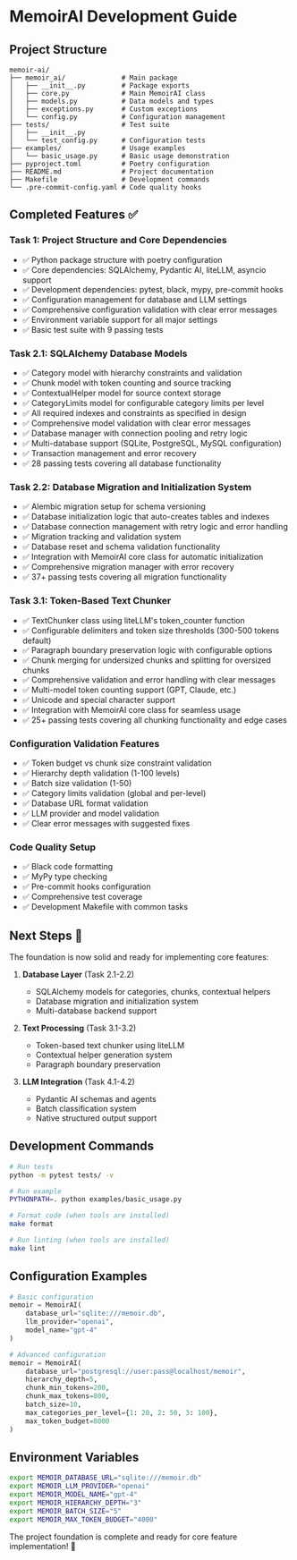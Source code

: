 # MemoirAI Development Guide

## Project Structure

```
memoir-ai/
├── memoir_ai/              # Main package
│   ├── __init__.py         # Package exports
│   ├── core.py             # Main MemoirAI class
│   ├── models.py           # Data models and types
│   ├── exceptions.py       # Custom exceptions
│   └── config.py           # Configuration management
├── tests/                  # Test suite
│   ├── __init__.py
│   └── test_config.py      # Configuration tests
├── examples/               # Usage examples
│   └── basic_usage.py      # Basic usage demonstration
├── pyproject.toml          # Poetry configuration
├── README.md               # Project documentation
├── Makefile                # Development commands
└── .pre-commit-config.yaml # Code quality hooks
```

## Completed Features ✅

### Task 1: Project Structure and Core Dependencies

- ✅ Python package structure with poetry configuration
- ✅ Core dependencies: SQLAlchemy, Pydantic AI, liteLLM, asyncio support
- ✅ Development dependencies: pytest, black, mypy, pre-commit hooks
- ✅ Configuration management for database and LLM settings
- ✅ Comprehensive configuration validation with clear error messages
- ✅ Environment variable support for all major settings
- ✅ Basic test suite with 9 passing tests

### Task 2.1: SQLAlchemy Database Models

- ✅ Category model with hierarchy constraints and validation
- ✅ Chunk model with token counting and source tracking
- ✅ ContextualHelper model for source context storage
- ✅ CategoryLimits model for configurable category limits per level
- ✅ All required indexes and constraints as specified in design
- ✅ Comprehensive model validation with clear error messages
- ✅ Database manager with connection pooling and retry logic
- ✅ Multi-database support (SQLite, PostgreSQL, MySQL configuration)
- ✅ Transaction management and error recovery
- ✅ 28 passing tests covering all database functionality

### Task 2.2: Database Migration and Initialization System

- ✅ Alembic migration setup for schema versioning
- ✅ Database initialization logic that auto-creates tables and indexes
- ✅ Database connection management with retry logic and error handling
- ✅ Migration tracking and validation system
- ✅ Database reset and schema validation functionality
- ✅ Integration with MemoirAI core class for automatic initialization
- ✅ Comprehensive migration manager with error recovery
- ✅ 37+ passing tests covering all migration functionality

### Task 3.1: Token-Based Text Chunker

- ✅ TextChunker class using liteLLM's token_counter function
- ✅ Configurable delimiters and token size thresholds (300-500 tokens default)
- ✅ Paragraph boundary preservation logic with configurable options
- ✅ Chunk merging for undersized chunks and splitting for oversized chunks
- ✅ Comprehensive validation and error handling with clear messages
- ✅ Multi-model token counting support (GPT, Claude, etc.)
- ✅ Unicode and special character support
- ✅ Integration with MemoirAI core class for seamless usage
- ✅ 25+ passing tests covering all chunking functionality and edge cases

### Configuration Validation Features

- ✅ Token budget vs chunk size constraint validation
- ✅ Hierarchy depth validation (1-100 levels)
- ✅ Batch size validation (1-50)
- ✅ Category limits validation (global and per-level)
- ✅ Database URL format validation
- ✅ LLM provider and model validation
- ✅ Clear error messages with suggested fixes

### Code Quality Setup

- ✅ Black code formatting
- ✅ MyPy type checking
- ✅ Pre-commit hooks configuration
- ✅ Comprehensive test coverage
- ✅ Development Makefile with common tasks

## Next Steps 🚀

The foundation is now solid and ready for implementing core features:

1. **Database Layer** (Task 2.1-2.2)

   - SQLAlchemy models for categories, chunks, contextual helpers
   - Database migration and initialization system
   - Multi-database backend support

2. **Text Processing** (Task 3.1-3.2)

   - Token-based text chunker using liteLLM
   - Contextual helper generation system
   - Paragraph boundary preservation

3. **LLM Integration** (Task 4.1-4.2)
   - Pydantic AI schemas and agents
   - Batch classification system
   - Native structured output support

## Development Commands

```bash
# Run tests
python -m pytest tests/ -v

# Run example
PYTHONPATH=. python examples/basic_usage.py

# Format code (when tools are installed)
make format

# Run linting (when tools are installed)
make lint
```

## Configuration Examples

```python
# Basic configuration
memoir = MemoirAI(
    database_url="sqlite:///memoir.db",
    llm_provider="openai",
    model_name="gpt-4"
)

# Advanced configuration
memoir = MemoirAI(
    database_url="postgresql://user:pass@localhost/memoir",
    hierarchy_depth=5,
    chunk_min_tokens=200,
    chunk_max_tokens=800,
    batch_size=10,
    max_categories_per_level={1: 20, 2: 50, 3: 100},
    max_token_budget=8000
)
```

## Environment Variables

```bash
export MEMOIR_DATABASE_URL="sqlite:///memoir.db"
export MEMOIR_LLM_PROVIDER="openai"
export MEMOIR_MODEL_NAME="gpt-4"
export MEMOIR_HIERARCHY_DEPTH="3"
export MEMOIR_BATCH_SIZE="5"
export MEMOIR_MAX_TOKEN_BUDGET="4000"
```

The project foundation is complete and ready for core feature implementation! 🎉
